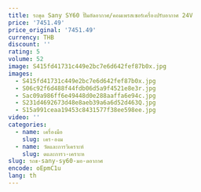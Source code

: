 ```yaml
---
title: รถขุด Sany SY60 ปั๊มอัดอากาศ/คอมเพรสเซอร์เครื่องปรับอากาศ 24V
price: '7451.49'
price_original: '7451.49'
currency: THB
discount: ''
rating: 5
volume: 52
image: S415fd41731c449e2bc7e6d642fef87b0x.jpg
images:
  - S415fd41731c449e2bc7e6d642fef87b0x.jpg
  - S06c92f6d488f44fdb06d5a9f4521e8e3r.jpg
  - Sac09a986ff6e49448d0e288aaffa6e94c.jpg
  - S231d4692673d48e8aeb39a6a6d52d463Q.jpg
  - S15a991ceaa19453c8431577f38ee598ee.jpg
video: ''
categories:
  - name: เครื่องมือ
    slug: เคร-องม
  - name: วัดและการวิเคราะห์
    slug: ดและการว-เคราะห
slug: รถข-sany-sy60-มอ-ดอากาศ
encode: oEpmC1u
lang: th
---
```

  